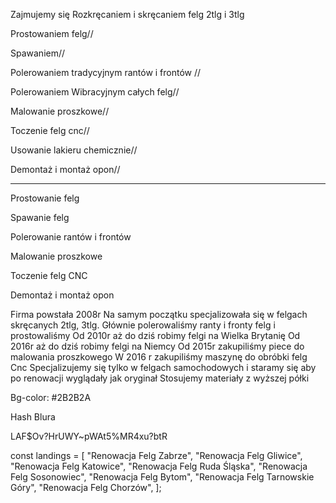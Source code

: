 Zajmujemy się
Rozkręcaniem i skręcaniem felg 2tlg i 3tlg

Prostowaniem felg//

Spawaniem//

Polerowaniem tradycyjnym rantów i frontów //

Polerowaniem Wibracyjnym
całych felg//

Malowanie proszkowe//

Toczenie felg cnc//

Usowanie lakieru chemicznie//

Demontaż i montaż opon//

---

Prostowanie felg

Spawanie felg

Polerowanie rantów i frontów

Malowanie proszkowe

Toczenie felg CNC

Demontaż i montaż opon

Firma powstała 2008r
Na samym początku specjalizowała się w felgach skręcanych 2tlg, 3tlg.
Głównie polerowaliśmy ranty i fronty felg i prostowaliśmy
Od 2010r aż do dziś robimy felgi na Wielka Brytanię
Od 2016r aż do dziś robimy felgi na Niemcy
Od 2015r zakupiliśmy piece do malowania proszkowego
W 2016 r zakupiliśmy maszynę do obróbki felg Cnc
Specjalizujemy się tylko w felgach samochodowych i staramy się aby po renowacji wyglądały jak oryginał
Stosujemy materiały z wyższej półki

Bg-color: #2B2B2A

Hash Blura

LAF$Ov?HrUWY~pWAt5%MR4xu?btR

const landings = [
"Renowacja Felg Zabrze",
"Renowacja Felg Gliwice",
"Renowacja Felg Katowice",
"Renowacja Felg Ruda Śląska",
"Renowacja Felg Sosonowiec",
"Renowacja Felg Bytom",
"Renowacja Felg Tarnowskie Góry",
"Renowacja Felg Chorzów",
];
